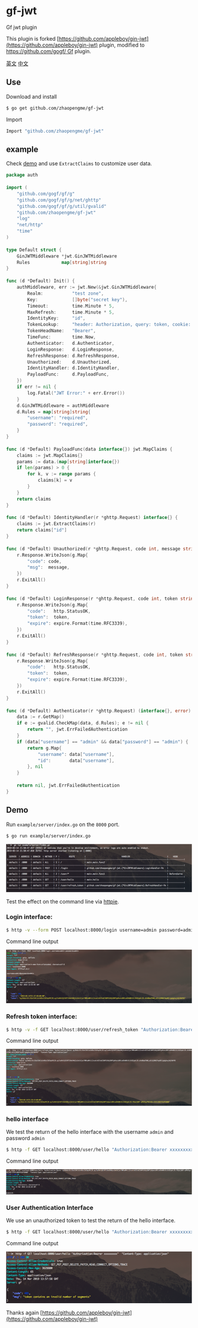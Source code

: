 # gf-jwt
Gf jwt plugin

This plugin is forked [https://github.com/appleboy/gin-jwt](https://github.com/appleboy/gin-jwt) plugin, modified to [https://github.com/gogf/ Gf](https://github.com/gogf/gf) plugin.


[英文](README.md) [中文](README_zh.md)


## Use

Download and install

```sh
$ go get github.com/zhaopengme/gf-jwt
```

Import

```go
Import "github.com/zhaopengme/gf-jwt"
```

## example

Check [demo](example/auth/index.go) and use `ExtractClaims` to customize user data.

[embedmd]:# (example/auth/index.go go)

```go
package auth

import (
	"github.com/gogf/gf/g"
	"github.com/gogf/gf/g/net/ghttp"
	"github.com/gogf/gf/g/util/gvalid"
	"github.com/zhaopengme/gf-jwt"
	"log"
	"net/http"
	"time"
)

type Default struct {
	GinJWTMiddleware *jwt.GinJWTMiddleware
	Rules            map[string]string
}

func (d *Default) Init() {
	authMiddleware, err := jwt.New(&jwt.GinJWTMiddleware{
		Realm:           "test zone",
		Key:             []byte("secret key"),
		Timeout:         time.Minute * 5,
		MaxRefresh:      time.Minute * 5,
		IdentityKey:     "id",
		TokenLookup:     "header: Authorization, query: token, cookie: jwt",
		TokenHeadName:   "Bearer",
		TimeFunc:        time.Now,
		Authenticator:   d.Authenticator,
		LoginResponse:   d.LoginResponse,
		RefreshResponse: d.RefreshResponse,
		Unauthorized:    d.Unauthorized,
		IdentityHandler: d.IdentityHandler,
		PayloadFunc:     d.PayloadFunc,
	})
	if err != nil {
		log.Fatal("JWT Error:" + err.Error())
	}
	d.GinJWTMiddleware = authMiddleware
	d.Rules = map[string]string{
		"username": "required",
		"password": "required",
	}
}

func (d *Default) PayloadFunc(data interface{}) jwt.MapClaims {
	claims := jwt.MapClaims{}
	params := data.(map[string]interface{})
	if len(params) > 0 {
		for k, v := range params {
			claims[k] = v
		}
	}
	return claims
}

func (d *Default) IdentityHandler(r *ghttp.Request) interface{} {
	claims := jwt.ExtractClaims(r)
	return claims["id"]
}

func (d *Default) Unauthorized(r *ghttp.Request, code int, message string) {
	r.Response.WriteJson(g.Map{
		"code": code,
		"msg":  message,
	})
	r.ExitAll()
}

func (d *Default) LoginResponse(r *ghttp.Request, code int, token string, expire time.Time) {
	r.Response.WriteJson(g.Map{
		"code":   http.StatusOK,
		"token":  token,
		"expire": expire.Format(time.RFC3339),
	})
	r.ExitAll()
}

func (d *Default) RefreshResponse(r *ghttp.Request, code int, token string, expire time.Time) {
	r.Response.WriteJson(g.Map{
		"code":   http.StatusOK,
		"token":  token,
		"expire": expire.Format(time.RFC3339),
	})
	r.ExitAll()
}

func (d *Default) Authenticator(r *ghttp.Request) (interface{}, error) {
	data := r.GetMap()
	if e := gvalid.CheckMap(data, d.Rules); e != nil {
		return "", jwt.ErrFailedAuthentication
	}
	if (data["username"] == "admin" && data["password"] == "admin") {
		return g.Map{
			"username": data["username"],
			"id":       data["username"],
		}, nil
	}

	return nil, jwt.ErrFailedAuthentication
}

```

## Demo

Run `example/server/index.go` on the `8000` port.

```bash
$ go run example/server/index.go
```

![api screenshot](screenshot/server.png)

Test the effect on the command line via [httpie](https://github.com/jkbrzt/httpie).

### Login interface:

```bash
$ http -v --form POST localhost:8000/login username=admin password=admin
```

Command line output

![api screenshot](screenshot/login.png)

### Refresh token interface:

```bash
$ http -v -f GET localhost:8000/user/refresh_token "Authorization:Bearer xxxxxxxxx" "Content-Type: application/json"
```

Command line output

![api screenshot](screenshot/refresh_token.png)

### hello interface

We test the return of the hello interface with the username `admin` and password `admin`

```bash
$ http -f GET localhost:8000/user/hello "Authorization:Bearer xxxxxxxxx" "Content-Type: application/json"
```

Command line output

![api screenshot](screenshot/hello.png)

### User Authentication Interface

We use an unauthorized token to test the return of the hello interface.

```bash
$ http -f GET localhost:8000/user/hello "Authorization:Bearer xxxxxxxxx" "Content-Type: application/json"
```

Command line output

![api screenshot](screenshot/401.png)


Thanks again [https://github.com/appleboy/gin-jwt](https://github.com/appleboy/gin-jwt)